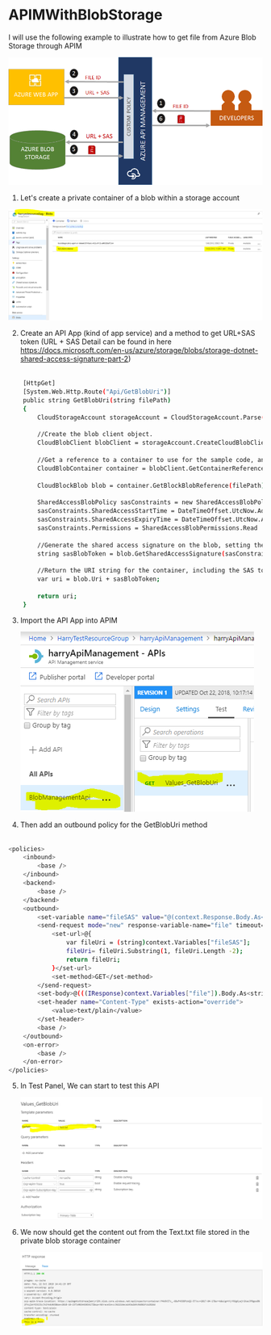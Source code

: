 # APIMWithBlobStorage


I will use the following example to illustrate how to get file from Azure Blob Storage through APIM

![](images\api-management-download-a-file.png?raw=true)



1. Let's create a private container of a blob within a storage account

![](images\privateBlobContainer.png?raw=true)


2. Create an API App (kind of app service) and a method to get URL+SAS token (URL + SAS Detail can be found in here https://docs.microsoft.com/en-us/azure/storage/blobs/storage-dotnet-shared-access-signature-part-2)

```sh

    [HttpGet]
    [System.Web.Http.Route("Api/GetBlobUri")]
    public string GetBlobUri(string filePath)
    {
        CloudStorageAccount storageAccount = CloudStorageAccount.Parse("StorageAccountConnectionString");

        //Create the blob client object.
        CloudBlobClient blobClient = storageAccount.CreateCloudBlobClient();

        //Get a reference to a container to use for the sample code, and create it if it does not exist.
        CloudBlobContainer container = blobClient.GetContainerReference("harrytestcontainer");

        CloudBlockBlob blob = container.GetBlockBlobReference(filePath);

        SharedAccessBlobPolicy sasConstraints = new SharedAccessBlobPolicy();
        sasConstraints.SharedAccessStartTime = DateTimeOffset.UtcNow.AddMinutes(-5);
        sasConstraints.SharedAccessExpiryTime = DateTimeOffset.UtcNow.AddHours(24);
        sasConstraints.Permissions = SharedAccessBlobPermissions.Read | SharedAccessBlobPermissions.Write;

        //Generate the shared access signature on the blob, setting the constraints directly on the signature.
        string sasBlobToken = blob.GetSharedAccessSignature(sasConstraints);

        //Return the URI string for the container, including the SAS token.
        var uri = blob.Uri + sasBlobToken;

        return uri;
    }
```

3. Import the API App into APIM

    ![](images\apim.png?raw=true)

4. Then add an outbound policy for the GetBlobUri method
```sh
    
<policies>
    <inbound>
        <base />
    </inbound>
    <backend>
        <base />
    </backend>
    <outbound>
        <set-variable name="fileSAS" value="@(context.Response.Body.As<string>())" />
        <send-request mode="new" response-variable-name="file" timeout="60" ignore-error="false">
            <set-url>@{
                var fileUri = (string)context.Variables["fileSAS"];
                fileUri= fileUri.Substring(1, fileUri.Length -2);
                return fileUri;
            }</set-url>
            <set-method>GET</set-method>
        </send-request>
        <set-body>@(((IResponse)context.Variables["file"]).Body.As<string>())</set-body>
        <set-header name="Content-Type" exists-action="override">
            <value>text/plain</value>
        </set-header>
        <base />
    </outbound>
    <on-error>
        <base />
    </on-error>
</policies>

```

5. In Test Panel, We can start to test this API

   ![](images\apim_parameters.png?raw=true)


6. We now should get the content out from the Text.txt file stored in the private blob storage container

   ![](images\APIMResult.PNG?raw=true)